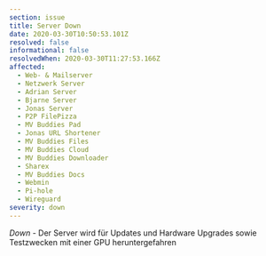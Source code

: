 ```yaml
---
section: issue
title: Server Down
date: 2020-03-30T10:50:53.101Z
resolved: false
informational: false
resolvedWhen: 2020-03-30T11:27:53.166Z
affected:
  - Web- & Mailserver
  - Netzwerk Server
  - Adrian Server
  - Bjarne Server
  - Jonas Server
  - P2P FilePizza
  - MV Buddies Pad
  - Jonas URL Shortener
  - MV Buddies Files
  - MV Buddies Cloud
  - MV Buddies Downloader
  - Sharex
  - MV Buddies Docs
  - Webmin
  - Pi-hole
  - Wireguard
severity: down
---
```

*Down* - Der Server wird für Updates und Hardware Upgrades sowie Testzwecken mit einer GPU heruntergefahren
